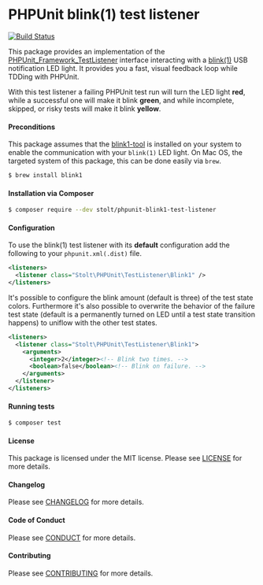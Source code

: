 # PHPUnit blink(1) test listener
[![Build Status](https://travis-ci.org/raphaelstolt/phpunit-blink1-test-listener.svg?branch=master)](https://travis-ci.org/raphaelstolt/phpunit-blink1-test-listener)

This package provides an implementation of the [PHPUnit_Framework_TestListener](https://phpunit.de/manual/current/en/extending-phpunit.html#extending-phpunit.PHPUnit_Framework_TestListener) interface interacting with a [blink(1)](https://blink1.thingm.com/) USB notification LED light. It provides you a fast, visual feedback loop while TDDing with PHPUnit.

With this test listener a failing PHPUnit test run will turn the LED light __red__, while a successful one will make it blink __green__, and while incomplete, skipped, or risky tests will make it blink __yellow__.

#### Preconditions
This package assumes that the [blink1-tool](https://github.com/todbot/blink1#blink1-tool) is installed on your system to enable the communication with your `blink(1)` LED light. On Mac OS, the targeted system of this package, this can be done easily via `brew`.
``` bash
$ brew install blink1
```

#### Installation via Composer
``` bash
$ composer require --dev stolt/phpunit-blink1-test-listener
```

#### Configuration
To use the blink(1) test listener with its __default__ configuration add the following to your `phpunit.xml(.dist)` file.
``` xml
<listeners>
  <listener class="Stolt\PHPUnit\TestListener\Blink1" />
</listeners>
```

It's possible to configure the blink amount (default is three) of the test state colors. Furthermore it's also possible to overwrite the behavior of the failure test state (default is a permanently turned on LED until a test state transition happens) to uniflow with the other test states.

``` xml
<listeners>
  <listener class="Stolt\PHPUnit\TestListener\Blink1">
    <arguments>
      <integer>2</integer><!-- Blink two times. -->
      <boolean>false</boolean><!-- Blink on failure. -->
    </arguments>
  </listener>
</listeners>
```

#### Running tests
``` bash
$ composer test
```

#### License
This package is licensed under the MIT license. Please see [LICENSE](LICENSE.md) for more details.

#### Changelog
Please see [CHANGELOG](CHANGELOG.md) for more details.

#### Code of Conduct
Please see [CONDUCT](CONDUCT.md) for more details.

#### Contributing
Please see [CONTRIBUTING](CONTRIBUTING.md) for more details.
